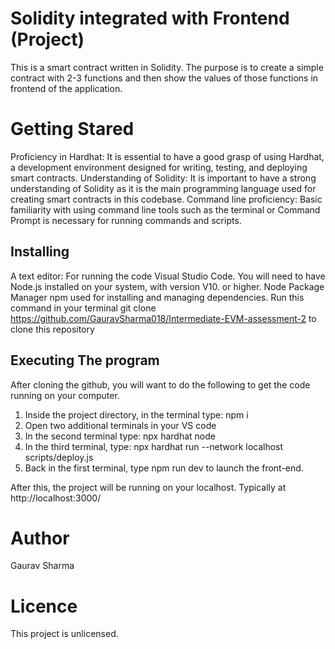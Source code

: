 # Solidity integrated with Frontend (Project)
This is a smart contract written in Solidity. The purpose is to create a simple contract with 2-3 functions and then show the values of those functions in frontend of the application. 

# Getting Stared
Proficiency in Hardhat: It is essential to have a good grasp of using Hardhat, a development environment designed for writing, testing, and deploying smart contracts.
Understanding of Solidity: It is important to have a strong understanding of Solidity as it is the main programming language used for creating smart contracts in this codebase.
Command line proficiency: Basic familiarity with using command line tools such as the terminal or Command Prompt is necessary for running commands and scripts.

## Installing
A text editor: For running the code Visual Studio Code.
You will need to have Node.js installed on your system, with version V10. or higher.
Node Package Manager npm used for installing and managing dependencies.
Run this command in your terminal git clone https://github.com/GauravSharma018/Intermediate-EVM-assessment-2 to clone this repository

## Executing The program
After cloning the github, you will want to do the following to get the code running on your computer.

1. Inside the project directory, in the terminal type: npm i
2. Open two additional terminals in your VS code
3. In the second terminal type: npx hardhat node
4. In the third terminal, type: npx hardhat run --network localhost scripts/deploy.js
5. Back in the first terminal, type npm run dev to launch the front-end.

After this, the project will be running on your localhost. 
Typically at http://localhost:3000/

# Author
Gaurav Sharma

# Licence
This project is unlicensed.
